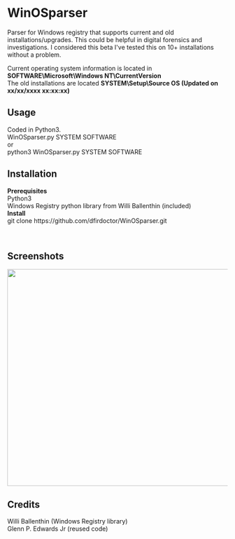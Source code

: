 # WinOSparser
Parser for Windows registry that supports current and old installations/upgrades. This could be helpful in digital forensics and investigations. I considered this beta I've tested this on 10+ installations without a problem.

Current operating system information is located in <b>SOFTWARE\Microsoft\Windows NT\CurrentVersion </b> <br/>
The old installations are located <b>SYSTEM\Setup\Source OS (Updated on xx/xx/xxxx xx:xx:xx)</b>
<h2>Usage</h2>
<p>Coded in Python3. <br/>
WinOSparser.py SYSTEM SOFTWARE <br/>
  or<br/>
python3 WinOSparser.py SYSTEM SOFTWARE<br/>
</p>
<h2>Installation</h2>
<p>
  <b>Prerequisites</b> <br/>
  Python3<br/>
  Windows Registry python library from Willi Ballenthin (included)
  <br/>
  <b>Install</b><br/>
 git clone https://github.com/dfirdoctor/WinOSparser.git
</p> <br/>
<h2>Screenshots</h2>
<a href="Screenshot WinOSparser"><img src="https://github.com/dfirdoctor/WinOSparser/blob/master/image/WinOSparser.png?raw=true" width="732" height="495" style="max-width:100%;"></a>

<h2>Credits</h2>
Willi Ballenthin (Windows Registry library) <br/>
Glenn P. Edwards Jr (reused code)
